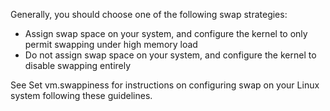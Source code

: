 Generally, you should choose one of the following swap strategies:
- Assign swap space on your system, and configure the kernel to only permit swapping under high memory load
- Do not assign swap space on your system, and configure the kernel to disable swapping entirely

See Set vm.swappiness for instructions on configuring swap on your Linux system following these guidelines.


